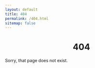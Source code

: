 ```yaml
---
layout: default
title: 404
permalink: /404.html
sitemap: false
---
```

<center><h1>404</h1></center>
Sorry, that page does not exist.
